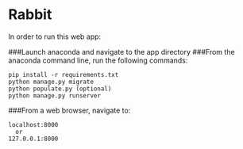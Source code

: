 # Rabbit
In order to run this web app:

  ###Launch anaconda and navigate to the app directory
  ###From the anaconda command line, run the following commands:

    pip install -r requirements.txt
    python manage.py migrate
    python populate.py (optional)
    python manage.py runserver
    
  ###From a web browser, navigate to:
    
    localhost:8000
      or
    127.0.0.1:8000
